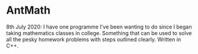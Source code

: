 # AntMath
8th July 2020: I have one programme I've been wanting to do since I began taking mathematics classes in college. Something that can be used to solve all the pesky homework problems with steps outlined clearly. Written in C++.
